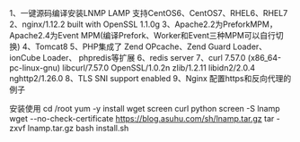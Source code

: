 1、一键源码编译安装LNMP LAMP 支持CentOS6、CentOS7、RHEL6、RHEL7
2、nginx/1.12.2 built with OpenSSL 1.1.0g
3、Apache2.2为PreforkMPM，Apache2.4为Event MPM(编译Prefork、Worker和Event三种MPM可以自行切换)
4、Tomcat8
5、PHP集成了 Zend OPcache、Zend Guard Loader、ionCube Loader、 phpredis等扩展
6、redis server
7、curl 7.57.0 (x86_64-pc-linux-gnu) libcurl/7.57.0 OpenSSL/1.0.2n zlib/1.2.11 libidn2/2.0.4 nghttp2/1.26.0
8、TLS SNI support enabled
9、Nginx 配置https和反向代理的例子

安装使用
cd /root
yum -y install wget screen curl python
screen -S lnamp
wget --no-check-certificate https://blog.asuhu.com/sh/lnamp.tar.gz
tar -zxvf lnamp.tar.gz
bash install.sh
